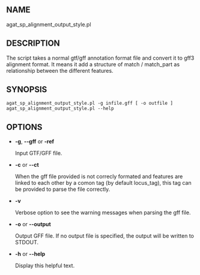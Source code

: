 ## NAME

agat\_sp\_alignment\_output\_style.pl

## DESCRIPTION

The script takes a normal gtf/gff annotation format file and convert it
to gff3 alignment format. It means it add a structure of match / match\_part
as relationship between the different features.

## SYNOPSIS

```
agat_sp_alignment_output_style.pl -g infile.gff [ -o outfile ]
agat_sp_alignment_output_style.pl --help
```

## OPTIONS

- **-g**, **--gff** or **-ref**

    Input GTF/GFF file.

- **-c** or **--ct**

    When the gff file provided is not correcly formated and features are linked
    to each other by a comon tag (by default locus\_tag), this tag can be provided
    to parse the file correctly.

- **-v**

    Verbose option to see the warning messages when parsing the gff file.

- **-o** or **--output**

    Output GFF file.  If no output file is specified, the output will be
    written to STDOUT.

- **-h** or **--help**

    Display this helpful text.

